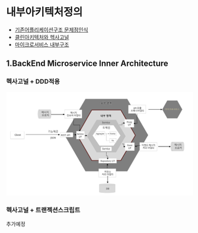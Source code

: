 # 내부아키텍처정의
- [기존어플리케이션구조 문제점인식](https://engineering-skcc.github.io/microservice%20inner%20achitecture/inner-architecture-1/)
- [클린아키텍처와 헥사고널](https://engineering-skcc.github.io/microservice%20inner%20achitecture/inner-architecture-2/)
- [마이크로서비스 내부구조](https://engineering-skcc.github.io/microservice%20inner%20achitecture/inner-architecture-2/)
## 1.BackEnd Microservice Inner Architecture
### 헥사고널 + DDD적용
![백엔드아키텍처](https://github.com/CNAPS-MSA/CNAPS3/blob/master/img/BackEndA.png)  
### 헥사고널 + 트랜젝션스크립트
추가예정
